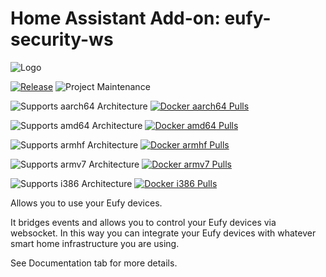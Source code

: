 # Home Assistant Add-on: eufy-security-ws

![Logo][logo]

[![Release][release-shield]][release] ![Project Maintenance][maintenance-shield]

![Supports aarch64 Architecture][aarch64-shield] [![Docker aarch64 Pulls][docker-aarch64-shield]][docker-aarch64]

![Supports amd64 Architecture][amd64-shield] [![Docker amd64 Pulls][docker-amd64-shield]][docker-amd64]

![Supports armhf Architecture][armhf-shield] [![Docker armhf Pulls][docker-armhf-shield]][docker-armhf]

![Supports armv7 Architecture][armv7-shield] [![Docker armv7 Pulls][docker-armv7-shield]][docker-armv7]

![Supports i386 Architecture][i386-shield] [![Docker i386 Pulls][docker-i386-shield]][docker-i386]

Allows you to use your Eufy devices.

It bridges events and allows you to control your Eufy devices via websocket. In this way you can integrate your Eufy devices with whatever smart home infrastructure you are using.

See Documentation tab for more details.

[logo]: https://raw.githubusercontent.com/bropat/hassio-eufy-security-ws/master/eufy-security-ws/logo.png
[docker-amd64-shield]: https://img.shields.io/docker/pulls/bropat/hassio-eufy-security-ws-amd64?label=docker%20pulls%20amd64&logo=docker
[docker-amd64]: https://hub.docker.com/repository/docker/bropat/hassio-eufy-security-ws-amd64/general
[docker-aarch64-shield]: https://img.shields.io/docker/pulls/bropat/hassio-eufy-security-ws-aarch64?label=docker%20pulls%20aarch64&logo=docker
[docker-aarch64]: https://hub.docker.com/repository/docker/bropat/hassio-eufy-security-ws-aarch64/general
[docker-armhf-shield]: https://img.shields.io/docker/pulls/bropat/hassio-eufy-security-ws-armhf?label=docker%20pulls%20armhf&logo=docker
[docker-armhf]: https://hub.docker.com/repository/docker/bropat/hassio-eufy-security-ws-armhf/general
[docker-armv7-shield]: https://img.shields.io/docker/pulls/bropat/hassio-eufy-security-ws-armv7?label=docker%20pulls%20armv7&logo=docker
[docker-armv7]: https://hub.docker.com/repository/docker/bropat/hassio-eufy-security-ws-armv7/general
[docker-i386-shield]: https://img.shields.io/docker/pulls/bropat/hassio-eufy-security-ws-i386?label=docker%20pulls%20i386&logo=docker
[docker-i386]: https://hub.docker.com/repository/docker/bropat/hassio-eufy-security-ws-i386/general
[aarch64-shield]: https://img.shields.io/badge/aarch64-yes-green.svg
[amd64-shield]: https://img.shields.io/badge/amd64-yes-green.svg
[armhf-shield]: https://img.shields.io/badge/armhf-yes-green.svg
[armv7-shield]: https://img.shields.io/badge/armv7-yes-green.svg
[i386-shield]: https://img.shields.io/badge/i386-yes-green.svg
[maintenance-shield]: https://img.shields.io/maintenance/yes/2023.svg
[release-shield]: https://img.shields.io/badge/version-v1.5.0-blue.svg
[release]: https://github.com/bropat/eufy-security-ws/releases/tag/1.5.0
